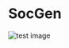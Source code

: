 # SocGen
![test image](https://www.google.com/url?sa=i&url=https%3A%2F%2Fgithub.blog%2F2010-05-05-github-rebase-42%2F&psig=AOvVaw0X7HsrKrdZuDbV437G3_Cn&ust=1593241560603000&source=images&cd=vfe&ved=0CAIQjRxqFwoTCMiLqLz1nuoCFQAAAAAdAAAAABAD)
